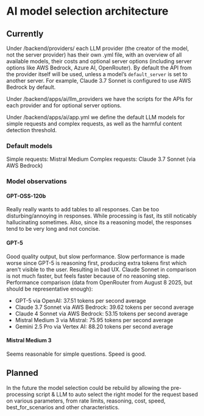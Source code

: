 # AI model selection architecture

## Currently

Under /backend/providers/ each LLM provider (the creator of the model, not the server provider) has their own .yml file, with an overview of all available models, their costs and optional server options (including server options like AWS Bedrock, Azure AI, OpenRouter). By default the API from the provider itself will be used, unless a model’s `default_server` is set to another server. For example, Claude 3.7 Sonnet is configured to use AWS Bedrock by default.

Under /backend/apps/ai/llm_providers we have the scripts for the APIs for each provider and for optional server options.

Under /backend/apps/ai/app.yml we define the default LLM models for simple requests and complex requests, as well as the harmful content detection threshold.

### Default models

Simple requests: Mistral Medium
Complex requests: Claude 3.7 Sonnet (via AWS Bedrock)

### Model observations

#### GPT-OSS-120b

Really really wants to add tables to all responses. Can be too disturbing/annoying in responses.
While processing is fast, its still noticably hallucinating sometimes.
Also, since its a reasoning model, the responses tend to be very long and not concise.

#### GPT-5

Good quality output, but slow performance.
Slow performance is made worse since GPT-5 is reasoning first, producing extra tokens first which aren't visible to the user. Resulting in bad UX. Claude Sonnet in comparison is not much faster, but feels faster because of no reasoning step.
Performance comparison (data from OpenRouter from August 8 2025, but should be representative enough):

- GPT-5 via OpenAI:                     37.51 tokens per second average
- Claude 3.7 Sonnet via AWS Bedrock:    39.62 tokens per second average
- Claude 4 Sonnet via AWS Bedrock:      53.15 tokens per second average
- Mistral Medium 3 via Mistral:         75.95 tokens per second average
- Gemini 2.5 Pro via Vertex AI:         88.20 tokens per second average

#### Mistral Medium 3

Seems reasonable for simple questions. Speed is good.

## Planned

In the future the model selection could be rebuild by allowing the pre-processing script & LLM to auto select the right model for the request based on various parameters, from rate limits, reasoning, cost, speed, best_for_scenarios and other characteristics. 

